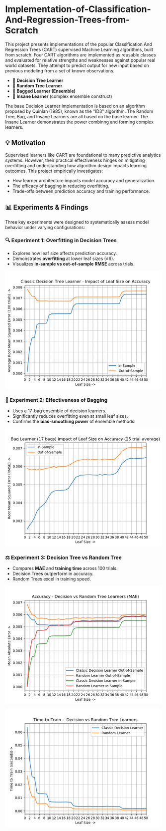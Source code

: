 # Implementation-of-Classification-And-Regression-Trees-from-Scratch
This project presents implementations of the popular Classification And Regression Trees (CART) supervised Machine Learning algorithms, built from scratch. Four CART algorithms are implemented as reusable classes and evaluated for relative strengths and weaknesses against popular real world datasets. They attempt to predict output for new input based on previous modeling from a set of known observations.

- 📌 **Decision Tree Learner**
- 🔀 **Random Tree Learner**
- 🧺 **Bagged Learner (Ensemble)**
- 🤪 **Insane Learner** (complex ensemble construct)

The base Decision Learner implementation is based on an algorithm proposed by Quinlan (1985), known as the "ID3" algorithm. The Random Tree, Bag, and Insane Learners are all based on the base learner. The Insane Learner demonstrates the power combinng and forming complex learners. 

## 💡 Motivation

Supervised learners like CART are foundational to many predictive analytics systems. However, their practical effectiveness hinges on mitigating overfitting and understanding how algorithm design impacts learning outcomes. This project empirically investigates:
- How learner architecture impacts model accuracy and generalization.
- The efficacy of bagging in reducing overfitting.
- Trade-offs between prediction accuracy and training performance.

## 📊 Experiments & Findings

Three key experiments were designed to systematically assess model behavior under varying configurations:

### 🔍 Experiment 1: Overfitting in Decision Trees
- Explores how leaf size affects prediction accuracy.
- Demonstrates **overfitting** at lower leaf sizes (≤6).
- Visualizes **in-sample vs out-of-sample RMSE** across trials.
 
![Decision Tree Overfitting](assets/Figure1.png)

### 🧪 Experiment 2: Effectiveness of Bagging
- Uses a 17-bag ensemble of decision learners.
- Significantly reduces overfitting even at small leaf sizes.
- Confirms the **bias-smoothing power** of ensemble methods.

![Bag Learner Reduced Overfitting](assets/Figure2.png)

### ⚖️ Experiment 3: Decision Tree vs Random Tree
- Compares **MAE** and **training time** across 100 trials.
- Decision Trees outperform in accuracy.
- Random Trees excel in training speed.

![Accuracy Comparison](assets/Figure3.png)

![Performance Comparison](assets/Figure4.png)





